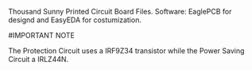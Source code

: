 Thousand Sunny Printed Circuit Board Files.
Software: EaglePCB for designd and EasyEDA for costumization.

#IMPORTANT NOTE

The Protection Circuit uses a IRF9Z34 transistor while the Power Saving Circuit a IRLZ44N.
